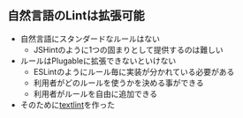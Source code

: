 ## 自然言語のLintは拡張可能

-   自然言語にスタンダードなルールはない
    -   JSHintのように1つの固まりとして提供するのは難しい
-   ルールはPlugableに拡張できないといけない
    -   ESLintのようにルール毎に実装が分かれている必要がある
    -   利用者がどのルールを使うかを決める事ができる
    -   利用者がルールを自由に追加できる
-   そのために[textlint](https://github.com/azu/textlint "textlint")を作った
